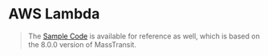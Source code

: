 # AWS Lambda

> The [Sample Code](https://github.com/MassTransit/Sample-LambdaFunction) is available for reference as well, which is based on the 8.0.0 version of MassTransit.

